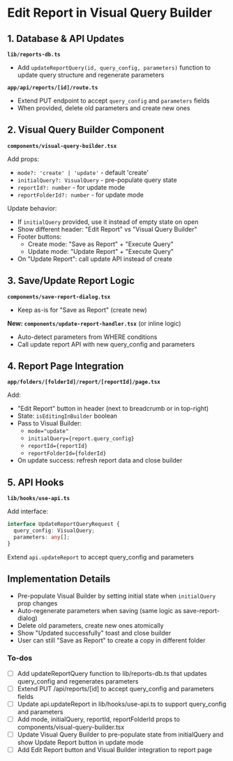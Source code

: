 <!-- e62db7e4-e92e-45d1-8411-191b3c228dd4 2209da2c-5524-40be-907e-65d8efcbfe8f -->
# Edit Report in Visual Query Builder

## 1. Database & API Updates

**`lib/reports-db.ts`**

- Add `updateReportQuery(id, query_config, parameters)` function to update query structure and regenerate parameters

**`app/api/reports/[id]/route.ts`**

- Extend PUT endpoint to accept `query_config` and `parameters` fields
- When provided, delete old parameters and create new ones

## 2. Visual Query Builder Component

**`components/visual-query-builder.tsx`**

Add props:

- `mode?: 'create' | 'update'` - default 'create'
- `initialQuery?: VisualQuery` - pre-populate query state
- `reportId?: number` - for update mode
- `reportFolderId?: number` - for update mode

Update behavior:

- If `initialQuery` provided, use it instead of empty state on open
- Show different header: "Edit Report" vs "Visual Query Builder"
- Footer buttons:
  - Create mode: "Save as Report" + "Execute Query"
  - Update mode: "Update Report" + "Execute Query"
- On "Update Report": call update API instead of create

## 3. Save/Update Report Logic

**`components/save-report-dialog.tsx`**

- Keep as-is for "Save as Report" (create new)

**New: `components/update-report-handler.tsx`** (or inline logic)

- Auto-detect parameters from WHERE conditions
- Call update report API with new query_config and parameters

## 4. Report Page Integration

**`app/folders/[folderId]/report/[reportId]/page.tsx`**

Add:

- "Edit Report" button in header (next to breadcrumb or in top-right)
- State: `isEditingInBuilder` boolean
- Pass to Visual Builder:
  - `mode="update"`
  - `initialQuery={report.query_config}`
  - `reportId={reportId}`
  - `reportFolderId={folderId}`
- On update success: refresh report data and close builder

## 5. API Hooks

**`lib/hooks/use-api.ts`**

Add interface:

```typescript
interface UpdateReportQueryRequest {
  query_config: VisualQuery;
  parameters: any[];
}
```

Extend `api.updateReport` to accept query_config and parameters

## Implementation Details

- Pre-populate Visual Builder by setting initial state when `initialQuery` prop changes
- Auto-regenerate parameters when saving (same logic as save-report-dialog)
- Delete old parameters, create new ones atomically
- Show "Updated successfully" toast and close builder
- User can still "Save as Report" to create a copy in different folder

### To-dos

- [ ] Add updateReportQuery function to lib/reports-db.ts that updates query_config and regenerates parameters
- [ ] Extend PUT /api/reports/[id] to accept query_config and parameters fields
- [ ] Update api.updateReport in lib/hooks/use-api.ts to support query_config and parameters
- [ ] Add mode, initialQuery, reportId, reportFolderId props to components/visual-query-builder.tsx
- [ ] Update Visual Query Builder to pre-populate state from initialQuery and show Update Report button in update mode
- [ ] Add Edit Report button and Visual Builder integration to report page